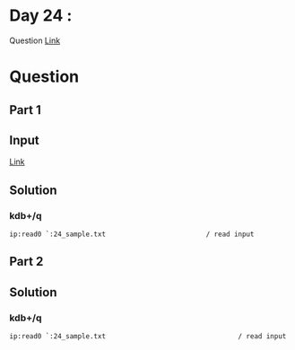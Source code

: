 # Day 24 : 

Question [Link](https://adventofcode.com/2023/day/24) 

# Question
## Part 1

## Input 
[Link](https://github.com/yogesh1314/yogesh1314-mkdocs/blob/master/docs/aoc/23/ip/24_sample.txt)

## Solution
### kdb+/q
```
ip:read0 `:24_sample.txt                         / read input
```
## Part 2

## Solution
### kdb+/q
```
ip:read0 `:24_sample.txt                                 / read input
```